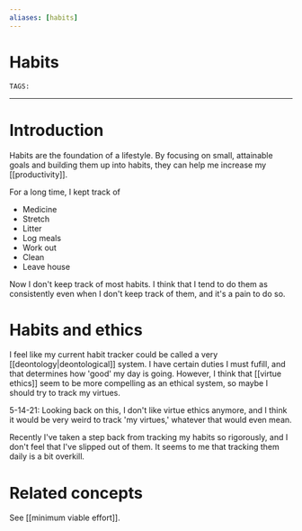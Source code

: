 ```yaml
---
aliases: [habits]
---
```


# Habits
`TAGS:`

---
# Introduction
Habits are the foundation of a lifestyle. By focusing on small, attainable goals and building them up into habits, they can help me increase my [[productivity]].

For a long time, I kept track of
- Medicine
- Stretch
- Litter
- Log meals
- Work out
- Clean
- Leave house

Now I don't keep track of most habits. I think that I tend to do them as consistently even when I don't keep track of them, and it's a pain to do so. 

# Habits and ethics
I feel like my current habit tracker could be called a very [[deontology|deontological]] system. I have certain duties I must fufill, and that determines how 'good' my day is going. However, I think that [[virtue ethics]] seem to be more compelling as an ethical system, so maybe I should try to track my virtues. 

5-14-21: Looking back on this, I don't like virtue ethics anymore, and I think it would be very weird to track 'my virtues,' whatever that would even mean. 

Recently I've taken a step back from tracking my habits so rigorously, and I don't feel that I've slipped out of them. It seems to me that tracking them daily is a bit overkill. 

# Related concepts
See [[minimum viable effort]].